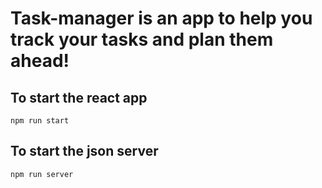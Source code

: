 # Task-manager is an app to help you track your tasks and plan them ahead!

## To start the react app
```
npm run start
```
## To start the json server
```
npm run server
```

